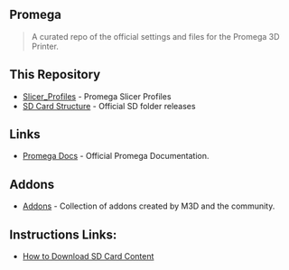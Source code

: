 
## Promega

> A curated repo of the official settings and files for the Promega 3D Printer.

## This Repository

* [Slicer_Profiles](https://github.com/PrintM3D/Promega/tree/devel/Slicer_Profiles) - Promega Slicer Profiles
* [SD Card Structure](https://github.com/PrintM3D/Promega/tree/devel/SD%20Card%20Structure) - Official SD folder releases

## Links
* [Promega Docs](http://promega.printm3d.com) - Official Promega Documentation. 

## Addons
* [Addons](https://github.com/PrintM3D/Promega/tree/devel/addons) - Collection of addons created by M3D and the community.

## Instructions Links:
* [How to Download SD Card Content](https://promega.printm3d.com/getting-started/updating-sd-card-structure#downloading-directly-from-repository)
